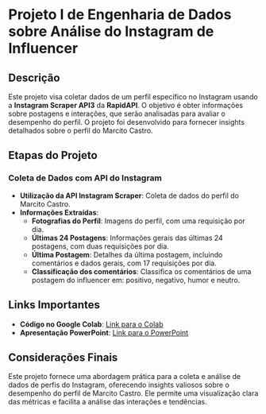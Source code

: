 # Projeto I de Engenharia de Dados sobre Análise do Instagram de Influencer

## Descrição

Este projeto visa coletar dados de um perfil específico no Instagram usando a **Instagram Scraper API3** da **RapidAPI**. O objetivo é obter informações sobre postagens e interações, que serão analisadas para avaliar o desempenho do perfil. O projeto foi desenvolvido para fornecer insights detalhados sobre o perfil do Marcito Castro.

## Etapas do Projeto

### Coleta de Dados com API do Instagram

- **Utilização da API Instagram Scraper**: Coleta de dados do perfil do Marcito Castro.
- **Informações Extraídas**:
  - **Fotografias do Perfil**: Imagens do perfil, com uma requisição por dia.
  - **Últimas 24 Postagens**: Informações gerais das últimas 24 postagens, com duas requisições por dia.
  - **Última Postagem**: Detalhes da última postagem, incluindo comentários e dados gerais, com 17 requisições por dia.
  - **Classificação dos comentários**: Classifica os comentários de uma postagem do influencer em: positivo, negativo, humor e neutro.

## Links Importantes

- **Código no Google Colab**: [Link para o Colab](file:///C:/Users/User/Documents/GROWDEV%20-%20ENGENHARIA%20DE%20DADOS/Projeto1_Analise_Instagram_influencer/PROJETO%20I%20-%20ENGENHARIA%20DE%20DADOS%20-%20GROWDEV.pdf)
- **Apresentação PowerPoint**: [Link para o PowerPoint](#)

## Considerações Finais

Este projeto fornece uma abordagem prática para a coleta e análise de dados de perfis do Instagram, oferecendo insights valiosos sobre o desempenho do perfil de Marcito Castro. Ele permite uma visualização clara das métricas e facilita a análise das interações e tendências.
